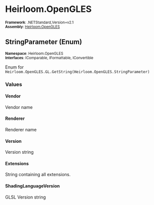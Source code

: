 # Heirloom.OpenGLES

<small>**Framework**: .NETStandard,Version=v2.1</small>  
<small>**Assembly**: [Heirloom.OpenGLES](../heirloom.opengles/heirloom.opengles.md)</small>  

## StringParameter (Enum)
<small>**Namespace**: Heirloom.OpenGLES</sub></small>  
<small>**Interfaces**: IComparable, IFormattable, IConvertible</small>  

Enum for `Heirloom.OpenGLES.GL.GetString(Heirloom.OpenGLES.StringParameter)`

### Values

#### Vendor
<member name="F:Heirloom.OpenGLES.StringParameter.Vendor">
  <summary>
            Vendor name
            </summary>
</member>

#### Renderer
<member name="F:Heirloom.OpenGLES.StringParameter.Renderer">
  <summary>
            Renderer name
            </summary>
</member>

#### Version
<member name="F:Heirloom.OpenGLES.StringParameter.Version">
  <summary>
            Version string
            </summary>
</member>

#### Extensions
<member name="F:Heirloom.OpenGLES.StringParameter.Extensions">
  <summary>
            String containing all extensions.
            </summary>
</member>

#### ShadingLanguageVersion
<member name="F:Heirloom.OpenGLES.StringParameter.ShadingLanguageVersion">
  <summary>
            GLSL Version string
            </summary>
</member>

